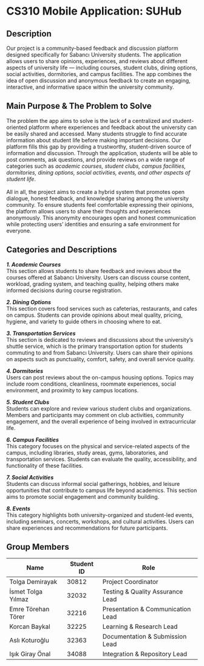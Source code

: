 # CS310 Mobile Application: SUHub
## Description
Our project is a community-based feedback and discussion platform designed specifically for Sabancı University students. The application allows users to share opinions, experiences, and reviews about different aspects of university life — including courses, student clubs, dining options, social activities, dormitories, and campus facilities. The app combines the idea of open discussion and anonymous feedback to create an engaging, interactive, and informative space within the university community.

## Main Purpose & The Problem to Solve
The problem the app aims to solve is the lack of a centralized and student-oriented platform where experiences and feedback about the university can be easily shared and accessed. Many students struggle to find accurate information about student life before making important decisions. Our platform fills this gap by providing a trustworthy, student-driven source of information and discussion. Through the application, students will be able to post comments, ask questions, and provide reviews on a wide range of categories such as *academic courses, student clubs, campus facilities, dormitories, dining options, social activities, events, and other aspects of student life*. 
<br>
<br>
All in all, the project aims to create a hybrid system that promotes open dialogue, honest feedback, and knowledge sharing among the university community. To ensure students feel comfortable expressing their opinions, the platform allows users to share their thoughts and experiences anonymously. This anonymity encourages open and honest communication while protecting users’ identities and ensuring a safe environment for everyone.

## Categories and Descriptions
**_1. Academic Courses_** <br> 
This section allows students to share feedback and reviews about the courses offered at Sabancı University. Users can discuss course content, workload, grading system, and teaching quality, helping others make informed decisions during course registration.

**_2. Dining Options_** <br>
This section covers food services such as cafeterias, restaurants, and cafes on campus. Students can provide opinions about meal quality, pricing, hygiene, and variety to guide others in choosing where to eat.

**_3. Transportation Services_** <br>
This section is dedicated to reviews and discussions about the university’s shuttle service, which is the primary transportation option for students commuting to and from Sabancı University. Users can share their opinions on aspects such as punctuality, comfort, safety, and overall service quality.

**_4. Dormitories_** <br>
Users can post reviews about the on-campus housing options. Topics may include room conditions, cleanliness, roommate experiences, social environment, and proximity to key campus locations.

**_5. Student Clubs_** <br>
Students can explore and review various student clubs and organizations. Members and participants may comment on club activities, community engagement, and the overall experience of being involved in extracurricular life.

**_6. Campus Facilities_** <br>
This category focuses on the physical and service-related aspects of the campus, including libraries, study areas, gyms, laboratories, and transportation services. Students can evaluate the quality, accessibility, and functionality of these facilities.

**_7. Social Activities_** <br>
Students can discuss informal social gatherings, hobbies, and leisure opportunities that contribute to campus life beyond academics. This section aims to promote social engagement and community building.

**_8. Events_** <br>
This category highlights both university-organized and student-led events, including seminars, concerts, workshops, and cultural activities. Users can share experiences and recommendations for future participants.

## Group Members
| Name | Student ID | Role |
|----------|----------|----------|
| Tolga Demirayak | 30812 | Project Coordinator |
| İsmet Tolga Yılmaz | 32032 | Testing & Quality Assurance Lead |
| Emre Törehan Törer | 32216 | Presentation & Communication Lead |
| Korcan Baykal | 32225 | Learning & Research Lead |
| Aslı Koturoğlu | 32363 | Documentation & Submission Lead |
| Işık Giray Önal | 34088 | I​​ntegration & Repository Lead |
